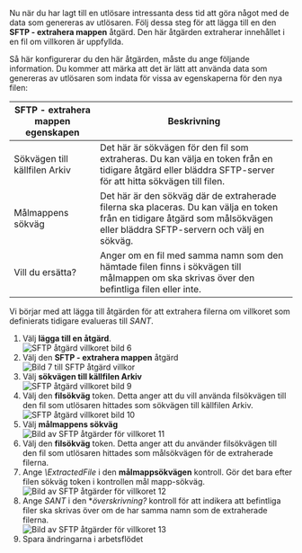 Nu när du har lagt till en utlösare intressanta dess tid att göra något med de data som genereras av utlösaren. Följ dessa steg för att lägga till en den **SFTP - extrahera mappen** åtgärd. Den här åtgärden extraherar innehållet i en fil om villkoren är uppfyllda. 

Så här konfigurerar du den här åtgärden, måste du ange följande information. Du kommer att märka att det är lätt att använda data som genereras av utlösaren som indata för vissa av egenskaperna för den nya filen:

| SFTP - extrahera mappen egenskapen | Beskrivning |
| --- | --- |
| Sökvägen till källfilen Arkiv |Det här är sökvägen för den fil som extraheras. Du kan välja en token från en tidigare åtgärd eller bläddra SFTP-server för att hitta sökvägen till filen. |
| Målmappens sökväg |Det här är den sökväg där de extraherade filerna ska placeras. Du kan välja en token från en tidigare åtgärd som målsökvägen eller bläddra SFTP-servern och välj en sökväg. |
| Vill du ersätta? |Anger om en fil med samma namn som den hämtade filen finns i sökvägen till målmappen om ska skrivas över den befintliga filen eller inte. |

Vi börjar med att lägga till åtgärden för att extrahera filerna om villkoret som definierats tidigare evalueras till *SANT*. 

1. Välj **lägga till en åtgärd**.        
   ![SFTP åtgärd villkoret bild 6](./media/connectors-create-api-sftp/condition-6.png)   
2. Välj den **SFTP - extrahera mappen** åtgärd      
   ![Bild 7 till SFTP åtgärd villkor](./media/connectors-create-api-sftp/condition-7.png)   
3. Välj **sökvägen till källfilen Arkiv**              
   ![SFTP åtgärd villkoret bild 9](./media/connectors-create-api-sftp/condition-9.png)   
4. Välj den **filsökväg** token. Detta anger att du vill använda filsökvägen till den fil som utlösaren hittades som sökvägen till källfilen Arkiv.           
   ![SFTP åtgärd villkoret bild 10](./media/connectors-create-api-sftp/condition-10.png)   
5. Välj **målmappens sökväg**           
   ![Bild av SFTP åtgärder för villkoret 11](./media/connectors-create-api-sftp/condition-11.png)   
6. Välj den **filsökväg** token. Detta anger att du använder filsökvägen till den fil som utlösaren hittades som målsökvägen för de extraherade filerna.   
7. Ange *\ExtractedFile* i den **målmappsökvägen** kontroll. Gör det bara efter filen sökväg token i kontrollen mål mapp-sökväg.         
   ![Bild av SFTP åtgärder för villkoret 12](./media/connectors-create-api-sftp/condition-12.png)   
8. Ange *SANT* i den **överskrivning?* kontroll för att indikera att befintliga filer ska skrivas över om de har samma namn som de extraherade filerna.      
   ![Bild av SFTP åtgärder för villkoret 13](./media/connectors-create-api-sftp/condition-13.png)   
9. Spara ändringarna i arbetsflödet  

